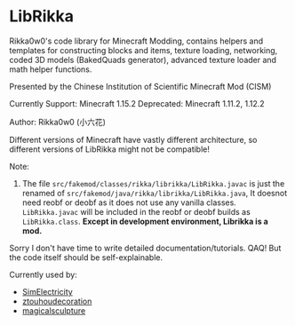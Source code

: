 # LibRikka

Rikka0w0's code library for Minecraft Modding, contains helpers and templates 
for constructing blocks and items, texture loading, networking, 
coded 3D models (BakedQuads generator), advanced texture loader and math helper functions.

Presented by the Chinese Institution of Scientific Minecraft Mod (CISM)

Currently Support:
Minecraft 1.15.2
Deprecated:
Minecraft 1.11.2, 1.12.2

Author: Rikka0w0 (小六花)

Different versions of Minecraft have vastly different architecture, so different versions of LibRikka might not be compatible!

Note:
1. The file `src/fakemod/classes/rikka/librikka/LibRikka.javac` is just the renamed of `src/fakemod/java/rikka/librikka/LibRikka.java`,
It doesnot need reobf or deobf as it does not use any vanilla classes. 
`LibRikka.javac` will be included in the reobf or deobf builds as `LibRikka.class`. 
__Except in development environment, Librikka is a mod.__

Sorry I don't have time to write detailed documentation/tutorials. QAQ! 
But the code itself should be self-explainable.

Currently used by:
* [SimElectricity](https://github.com/RoyalAliceAcademyOfSciences/SimElectricity)
* [ztouhoudecoration](https://github.com/rikka0w0/ztouhoudecoration)
* [magicalsculpture](https://github.com/rikka0w0/magicalsculpture)